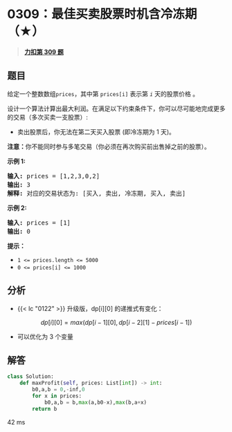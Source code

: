# 0309：最佳买卖股票时机含冷冻期（★）


> <u>**[力扣第 309 题](https://leetcode.cn/problems/best-time-to-buy-and-sell-stock-with-cooldown/)**</u>

## 题目

<p>给定一个整数数组<meta charset="UTF-8" /><code>prices</code>，其中第 <em> </em><code>prices[i]</code> 表示第 <code><em>i</em></code> 天的股票价格 。​</p>

<p>设计一个算法计算出最大利润。在满足以下约束条件下，你可以尽可能地完成更多的交易（多次买卖一支股票）:</p>

<ul>
<li>卖出股票后，你无法在第二天买入股票 (即冷冻期为 1 天)。</li>
</ul>

<p><strong>注意：</strong>你不能同时参与多笔交易（你必须在再次购买前出售掉之前的股票）。</p>



<p><strong>示例 1:</strong></p>

<pre>
<strong>输入:</strong> prices = [1,2,3,0,2]
<strong>输出: </strong>3
<strong>解释:</strong> 对应的交易状态为: [买入, 卖出, 冷冻期, 买入, 卖出]</pre>

<p><strong>示例 2:</strong></p>

<pre>
<strong>输入:</strong> prices = [1]
<strong>输出:</strong> 0
</pre>



<p><strong>提示：</strong></p>

<ul>
<li><code>1 &lt;= prices.length &lt;= 5000</code></li>
<li><code>0 &lt;= prices[i] &lt;= 1000</code></li>
</ul>


## 分析

- {{< lc "0122" >}} 升级版，dp[i][0] 的递推式有变化：

$$dp[i][0] = max(dp[i-1][0], dp[i-2][1]-prices[i-1])$$
- 可以优化为 3 个变量

## 解答

```python
class Solution:
    def maxProfit(self, prices: List[int]) -> int:
        b0,a,b = 0,-inf,0
        for x in prices:
            b0,a,b = b,max(a,b0-x),max(b,a+x)
        return b
```
42 ms

